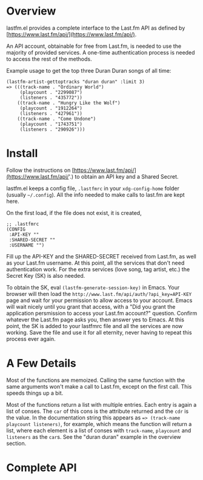 # Overview
lastfm.el provides a complete interface to the Last.fm API as defined by [https://www.last.fm/api/](https://www.last.fm/api/).

An API account, obtainable for free from Last.fm, is needed to use the majority
of provided services. A one-time authentication process is needed to access the
rest of the methods.

Example usage to get the top three Duran Duran songs of all time:

```common-lisp
(lastfm-artist-gettoptracks "duran duran" :limit 3)
=> (((track-name . "Ordinary World")
     (playcount . "2299087")
     (listeners . "435772"))
    ((track-name . "Hungry Like the Wolf")
     (playcount . "1912264")
     (listeners . "427961"))
    ((track-name . "Come Undone")
     (playcount . "1743751")
     (listeners . "290926")))
```

# Install
Follow the instructions on
[https://www.last.fm/api/](https://www.last.fm/api/'.) to obtain an API key and
a Shared Secret.

lastfm.el keeps a config file, `.lastfmrc` in your `xdg-config-home` folder
(usually `~/.config`). All the info needed to make calls to last.fm are kept here.

On the first load, if the file does not exist, it is created,

```common-lisp
;; .lastfmrc
(CONFIG
 :API-KEY ""
 :SHARED-SECRET ""
 :USERNAME "")
```

Fill up the API-KEY and the SHARED-SECRET received from Last.fm, as well as your
Last.fm username. At this point, all the services that don't need authentication
work. For the extra services (love song, tag artist, etc.) the Secret Key (SK)
is also needed.

To obtain the SK, eval `(lastfm-generate-session-key)` in Emacs. Your browser
will then load the `http://www.last.fm/api/auth/?api_key=API-KEY` page and wait
for your permission to allow access to your account. Emacs will wait nicely
until you grant that access, with a "Did you grant the application persmission
to access your Last.fm account?" question. Confirm whatever the Last.fm page
asks you, then answer yes to Emacs. At this point, the SK is added to your
lastfmrc file and all the services are now working. Save the file and use it for
all eternity, never having to repeat this process ever again.

# A Few Details
Most of the functions are memoized. Calling the same function with the same
arguments won't make a call to Last.fm, except on the first call. This speeds
things up a bit.

Most of the functions return a list with multiple entries. Each entry is again a
list of conses. The `car` of this cons is the attribute returned and the `cdr`
is the value. In the documentation string this appears as `=> (track-name
playcount listeners)`, for example, which means the function will return a list,
where each element is a list of conses with `track-name`, `playcount` and
`listeners` as the `car`s. See the "duran duran" example in the overview
section.

# Complete API
